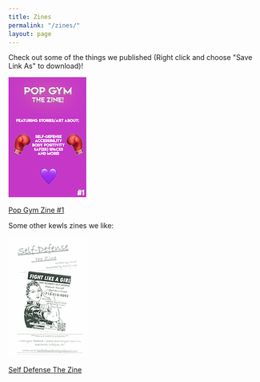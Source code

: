 ```yaml
---
title: Zines
permalink: "/zines/"
layout: page
---
```


Check out some of the things we published (Right click and choose "Save Link As" to download)!

![Pop Gym Zine 1](/assets/zine.png)

[Pop Gym Zine #1](../assets/zinesit.pdf "Pop Gym Zine #1")

Some other kewls zines we like:

![Self Defense The Zine](/assets/wsdzine.png)

[Self Defense The Zine](../assets/WSDZine.pdf "Self Defense The Zine")

